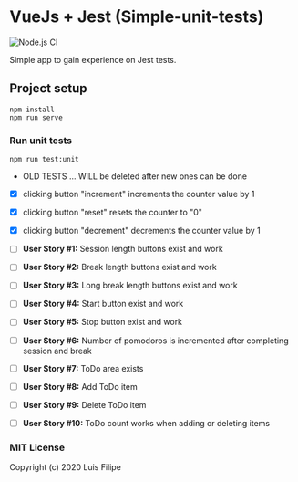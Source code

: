
# VueJs + Jest (Simple-unit-tests)

![Node.js CI](https://github.com/lrgfilipe/vue-jest-unit-tests/workflows/Node.js%20CI/badge.svg)

Simple app to gain experience on Jest tests.

## Project setup
```
npm install
npm run serve
```

### Run unit tests
```
npm run test:unit
```
 - OLD TESTS ... WILL be deleted after new ones can be done
 - [X] clicking button "increment" increments the counter value by 1
 - [X] clicking button "reset" resets the counter to "0"
 - [X] clicking button "decrement" decrements the counter value by 1

 - [ ] **User Story #1:** Session length buttons exist and work
 - [ ] **User Story #2:** Break length buttons exist and work
 - [ ] **User Story #3:** Long break length buttons exist and work
 - [ ] **User Story #4:** Start button exist and work
 - [ ] **User Story #5:** Stop button exist and work
 - [ ] **User Story #6:** Number of pomodoros is incremented after completing session and break
 - [ ] **User Story #7:** ToDo area exists
 - [ ] **User Story #8:** Add ToDo item
 - [ ] **User Story #9:** Delete ToDo item
 - [ ] **User Story #10:** ToDo count works when adding or deleting items

### MIT License

Copyright (c) 2020 Luis Filipe
